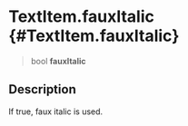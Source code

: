TextItem.fauxItalic {#TextItem.fauxItalic}
===================

> bool **fauxItalic**

Description
-----------

If true, faux italic is used.
